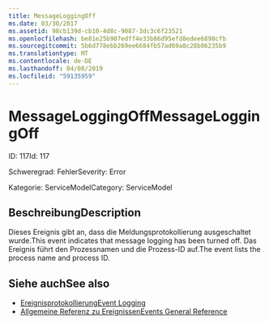 ```yaml
---
title: MessageLoggingOff
ms.date: 03/30/2017
ms.assetid: 98cb139d-cb10-4d8c-9087-3dc3c6f23521
ms.openlocfilehash: be81e25b907edff4e33b86d95efd8edee6898cfb
ms.sourcegitcommit: 5b6d778ebb269ee6684fb57ad69a8c28b06235b9
ms.translationtype: MT
ms.contentlocale: de-DE
ms.lasthandoff: 04/08/2019
ms.locfileid: "59135959"
---
```

# <a name="messageloggingoff"></a><span data-ttu-id="56e89-102">MessageLoggingOff</span><span class="sxs-lookup"><span data-stu-id="56e89-102">MessageLoggingOff</span></span>
<span data-ttu-id="56e89-103">ID: 117</span><span class="sxs-lookup"><span data-stu-id="56e89-103">Id: 117</span></span>  
  
 <span data-ttu-id="56e89-104">Schweregrad: Fehler</span><span class="sxs-lookup"><span data-stu-id="56e89-104">Severity: Error</span></span>  
  
 <span data-ttu-id="56e89-105">Kategorie: ServiceModel</span><span class="sxs-lookup"><span data-stu-id="56e89-105">Category: ServiceModel</span></span>  
  
## <a name="description"></a><span data-ttu-id="56e89-106">Beschreibung</span><span class="sxs-lookup"><span data-stu-id="56e89-106">Description</span></span>  
 <span data-ttu-id="56e89-107">Dieses Ereignis gibt an, dass die Meldungsprotokollierung ausgeschaltet wurde.</span><span class="sxs-lookup"><span data-stu-id="56e89-107">This event indicates that message logging has been turned off.</span></span> <span data-ttu-id="56e89-108">Das Ereignis führt den Prozessnamen und die Prozess-ID auf.</span><span class="sxs-lookup"><span data-stu-id="56e89-108">The event lists the process name and process ID.</span></span>  
  
## <a name="see-also"></a><span data-ttu-id="56e89-109">Siehe auch</span><span class="sxs-lookup"><span data-stu-id="56e89-109">See also</span></span>

- [<span data-ttu-id="56e89-110">Ereignisprotokollierung</span><span class="sxs-lookup"><span data-stu-id="56e89-110">Event Logging</span></span>](../../../../../docs/framework/wcf/diagnostics/event-logging/index.md)
- [<span data-ttu-id="56e89-111">Allgemeine Referenz zu Ereignissen</span><span class="sxs-lookup"><span data-stu-id="56e89-111">Events General Reference</span></span>](../../../../../docs/framework/wcf/diagnostics/event-logging/events-general-reference.md)
